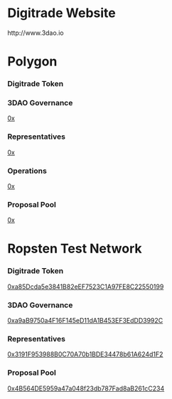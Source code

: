 <h1>Digitrade Website</h1>
http://www.3dao.io

<h1>Polygon</h1>
<h3>Digitrade Token</h3>
<a href ="https://polygonscan.com/address/"></a>

<h3>3DAO Governance</h3>
<a href ="https://github.com/Digidao/Digitrade/blob/main/README.md">0x</a>

<h3>Representatives</h3>
<a href ="https://github.com/Digidao/Digitrade/blob/main/README.md">0x</a>

<h3>Operations</h3>
<a href ="https://github.com/Digidao/Digitrade/blob/main/README.md">0x</a>

<h3>Proposal Pool</h3>
<a href ="https://github.com/Digidao/Digitrade/blob/main/README.md">0x</a>






<h1>Ropsten Test Network</h1>
<h3>Digitrade Token</h3>
<a href ="https://ropsten.etherscan.io/address/0xa85Dcda5e3841B82eEF7523C1A97FE8C22550199">0xa85Dcda5e3841B82eEF7523C1A97FE8C22550199</a>

<h3>3DAO Governance</h3>
<a href ="https://ropsten.etherscan.io/address/0xa9aB9750a4F16F145eD11dA1B453EF3EdDD3992C">0xa9aB9750a4F16F145eD11dA1B453EF3EdDD3992C</a>

<h3>Representatives</h3>
<a href ="https://ropsten.etherscan.io/address/0x3191F953988B0C70A70b1BDE34478b61A624d1F2">0x3191F953988B0C70A70b1BDE34478b61A624d1F2</a>

<h3>Proposal Pool</h3>
<a href ="https://ropsten.etherscan.io/address/0x4B564DE5959a47a048f23db787Fad8aB261cC234">0x4B564DE5959a47a048f23db787Fad8aB261cC234</a>

<!---
Digidao/Digidao is a ✨ special ✨ repository because its `README.md` (this file) appears on your GitHub profile.
You can click the Preview link to take a look at your changes.
--->
